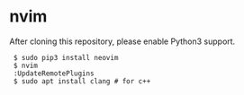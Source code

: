 # nvim

After cloning this repository, please enable Python3 support.
```
 $ sudo pip3 install neovim
 $ nvim
 :UpdateRemotePlugins
 $ sudo apt install clang # for c++
```
